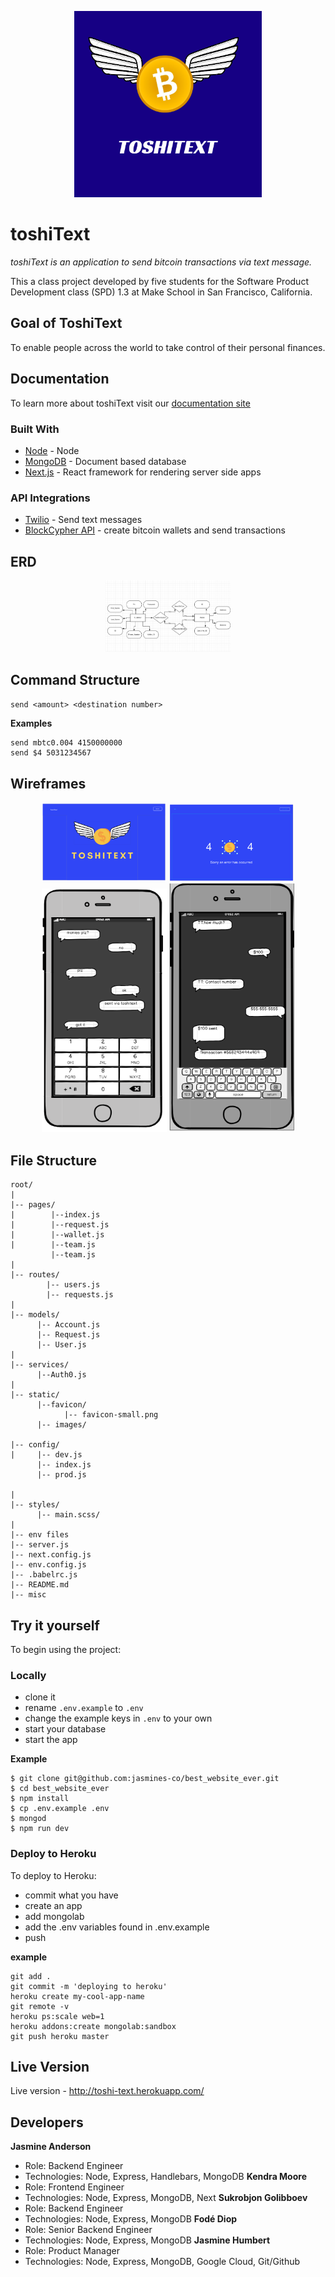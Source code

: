 <p align="center">
    <img src="static/dark-logo.png"
         width="300" />
</p>

# toshiText

*toshiText is an application to send bitcoin transactions via text message.*

This a class project developed by five students for the Software Product Development class (SPD) 1.3 at Make School in San Francisco, California.

## Goal of ToshiText
To enable people across the world to take control of their personal finances.

## Documentation
To learn more about toshiText visit our [documentation site](https://jasmines-co.github.io/best_website_ever/)

### Built With
* [Node](https://nodejs.org/en/) - Node
* [MongoDB](https://www.mongodb.com/) - Document based database
* [Next.js](https://nextjs.org/) - React framework for rendering server side apps

### API Integrations
* [Twilio](https://www.twilio.com/) - Send text messages
* [BlockCypher API](https://www.blockcypher.com/dev/bitcoin/) - create bitcoin wallets and send transactions

## ERD
<p align="center">
    <img src="static/erd.png"
         width="200" />
</p>

## Command Structure
`send <amount> <destination number>`

**Examples**
```
send mbtc0.004 4150000000
send $4 5031234567
```

## Wireframes
<p align="center">
    <img src="static/wireframe1.png"
         width="200" />
     <img src="static/wireframe2.png"
         width="200" />
    <img src="static/wireframe3.png"
         width="200" />
    <img src="static/wireframe4.png"
         width="200" />
</p>

## File Structure 
```
root/
|
|-- pages/              
|        |--index.js
|        |--request.js
|        |--wallet.js
|        |--team.js
         |--team.js
|
|-- routes/               
        |-- users.js
        |-- requests.js
|
|-- models/                     
      |-- Account.js
      |-- Request.js
      |-- User.js
|
|-- services/                     
      |--Auth0.js
|
|-- static/ 
      |--favicon/
            |-- favicon-small.png
      |-- images/
      
|-- config/                     
|     |-- dev.js
      |-- index.js
      |-- prod.js
      
|
|-- styles/                 
      |-- main.scss/
|
|-- env files                 
|-- server.js                
|-- next.config.js            
|-- env.config.js 
|-- .babelrc.js
|-- README.md
|-- misc
```

## Try it yourself
To begin using the project:

### Locally
* clone it
* rename `.env.example` to `.env` 
* change the example keys in `.env` to your own
* start your database
* start the app

**Example**
```
$ git clone git@github.com:jasmines-co/best_website_ever.git
$ cd best_website_ever
$ npm install
$ cp .env.example .env
$ mongod
$ npm run dev
```

### Deploy to Heroku
To deploy to Heroku:
* commit what you have
* create an app
* add mongolab
* add the .env variables found in .env.example
* push

**example**
```
git add .
git commit -m 'deploying to heroku'
heroku create my-cool-app-name
git remote -v
heroku ps:scale web=1
heroku addons:create mongolab:sandbox
git push heroku master
```

## Live Version 
Live version - http://toshi-text.herokuapp.com/

## Developers
**Jasmine Anderson**
  - Role: Backend Engineer
  - Technologies: Node, Express, Handlebars, MongoDB
**Kendra Moore**
  - Role: Frontend Engineer
  - Technologies: Node, Express, MongoDB, Next
**Sukrobjon Golibboev**
  - Role: Backend Engineer
  - Technologies: Node, Express, MongoDB
**Fodé Diop**
  - Role: Senior Backend Engineer
  - Technologies: Node, Express, MongoDB
**Jasmine Humbert**
  - Role: Product Manager
  - Technologies: Node, Express, MongoDB, Google Cloud, Git/Github
